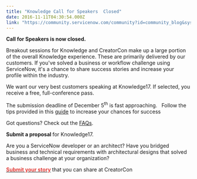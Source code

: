 ```yaml
---
title: "Knowledge Call for Speakers  Closed"
date: 2016-11-11T04:30:54.000Z
link: "https://community.servicenow.com/community?id=community_blog&sys_id=bf1ea26ddbd0dbc01dcaf3231f9619c9"
---
```

<p><strong>Call for Speakers is now closed. </strong></p><p></p><p>Breakout sessions for Knowledge and CreatorCon make up a large portion of the overall Knowledge experience. These are primarily delivered by our customers. If you've solved a business or workflow challenge using ServiceNow, it's a chance to share success stories and increase your profile within the industry.</p><p></p><p>We want our very best customers speaking at Knowledge17. If selected, you receive a free, full-conference pass.</p><p></p><p>The submission deadline of December 5<sup>th</sup> is fast approaching.   Follow the tips provided in this <a title="owledge.servicenow.com/content/dam/servicenow-knowledge/documents/cfs-tips-for-acceptance.pdf" href="http://knowledge.servicenow.com/content/dam/servicenow-knowledge/documents/cfs-tips-for-acceptance.pdf">guide</a> to increase your chances for success</p><p></p><p>Got questions? Check out the <a title="owledge.servicenow.com/content/dam/servicenow-knowledge/documents/cfs-speaker-faq.pdf" href="http://knowledge.servicenow.com/content/dam/servicenow-knowledge/documents/cfs-speaker-faq.pdf">FAQs</a>.</p><p></p><p><strong>Submit a proposal </strong>for Knowledge17.</p><p></p><p>Are you a ServiceNow developer or an architect? Have you bridged business and technical requirements with architectural designs that solved a business challenge at your organization?</p><p><span style="color: #e23d39;"><strong><a href="http://knowledge.servicenow.com/creatorcon-form.html"><span style="color: #e23d39;">Submit your story</span></a> </strong></span>that you can share at CreatorCon</p>